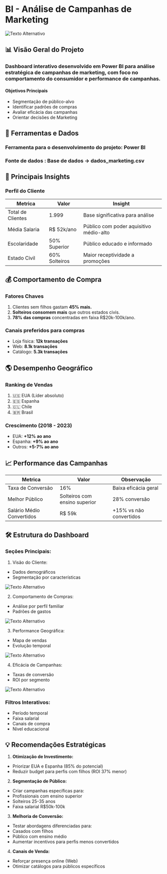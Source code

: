 # BI - Análise de Campanhas de Marketing

<img src="https://github.com/Lucasfonseca2002/BI-Analise-Campanhas-MKT/blob/main/imgs-Dashboard/dashboard.png" alt="Texto Alternativo">

## 📊 Visão Geral do Projeto

### Dashboard interativo desenvolvido em Power BI para análise estratégica de campanhas de marketing, com foco no comportamento do consumidor e performance de campanhas.

#### Objetivos Principais

  - Segmentação de público-alvo
  - Identificar padrões de compras
  - Avaliar eficácia das campanhas
  - Orientar decisões de Marketing

## 🔧 Ferramentas e Dados

### Ferramenta para o desenvolvimento do projeto: Power BI
### Fonte de dados : Base de dados -> **dados_marketing.csv**


## 🎯 Principais Insights

### Perfil do Cliente

|    Metrica      | Valor         | Insight          |
| -------------   | ------------- | ---------        |
| Total de Clientes  | 1.999  |  Base significativa para análise  |
| Média Salaria   | R$ 52k/ano	 |   Público com poder aquisitivo médio-alto  |
| Escolaridade    | 50% Superior	 |   Público educado e informado  |
| Estado Civil    | 60% Solteiros  |  Maior receptividade a promoções |


## 💰 Comportamento de Compra

### Fatores Chaves
  1. Clientes sem filhos gastam **45% mais.**
  2. **Solteiros consomem mais** que outros estados civis.
  3. **78% das compras** concentradas em faixa R$20k-100k/ano.

### Canais preferidos para compras
  - Loja física: **12k transações**
  - Web: **8.1k transações**
  - Catálogo: **5.3k transações**


## 🌎 Desempenho Geográfico

### Ranking de Vendas

  1. 🇺🇸 EUA (Líder absoluto)
  2. 🇪🇸 Espanha
  3. 🇨🇱 Chile
  4. 🇧🇷 Brasil

### Crescimento (2018 - 2023)
  - EUA: **+12% ao ano**
  - Espanha: **+9% ao ano**
  - Outros: **+5-7% ao ano**

## 📈 Performance das Campanhas

|    Metrica      | Valor         | Observação        |
| -------------   | ------------- | ---------        |
| Taxa de Conversão | 16%  |  Baixa eficácia geral  |
| Melhor Público	   |Solteiros com ensino superior |   28% conversão  |
| Salário Médio Convertidos   |	R$ 59k |  +15% vs não convertidos |


## 🛠️ Estrutura do Dashboard

### Seções Principais:

1. Visão do Cliente:

- Dados demográficos
- Segmentação por características

<img src="https://github.com/Lucasfonseca2002/BI-Analise-Campanhas-MKT/blob/main/imgs-Dashboard/dash-visao-cliente.png" alt="Texto Alternativo">

2. Comportamento de Compras:

  - Análise por perfil familiar
  - Padrões de gastos

<img src="https://github.com/Lucasfonseca2002/BI-Analise-Campanhas-MKT/blob/main/imgs-Dashboard/dash-comportamento-compras.png" alt="Texto Alternativo">

3. Performance Geográfica:

  - Mapa de vendas
  - Evolução temporal

<img src="https://github.com/Lucasfonseca2002/BI-Analise-Campanhas-MKT/blob/main/imgs-Dashboard/dash-padrao-de-compra.png" alt="Texto Alternativo">

4. Eficácia de Campanhas:

  - Taxas de conversão
  - ROI por segmento

  <img src="https://github.com/Lucasfonseca2002/BI-Analise-Campanhas-MKT/blob/main/imgs-Dashboard/dash-%20performance-campanhas.png" alt="Texto Alternativo">

### Filtros Interativos:

  - Período temporal
  - Faixa salarial
  - Canais de compra
  - Nível educacional


## 💡 Recomendações Estratégicas

1. **Otimização de Investimento:**

  - Priorizar EUA e Espanha (85% do potencial)
  - Reduzir budget para perfis com filhos (ROI 37% menor)

2. **Segmentação de Público:**

  - Criar campanhas específicas para:
  - Profissionais com ensino superior
  - Solteiros 25-35 anos
  - Faixa salarial R$50k-100k

3. **Melhoria de Conversão:**

  - Testar abordagens diferenciadas para:
  - Casados com filhos
  - Público com ensino médio
  - Aumentar incentivos para perfis menos convertidos

4. **Canais de Venda:**

  - Reforçar presença online (Web)
  - Otimizar catálogos para públicos específicos









  

